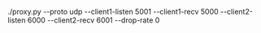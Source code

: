 ./proxy.py --proto udp --client1-listen 5001 --client1-recv 5000 --client2-listen 6000 --client2-recv 6001 --drop-rate 0
